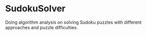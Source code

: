 # SudokuSolver

Doing algorithm analysis on solving Sudoku puzzles with different approaches and puzzle difficulties.
